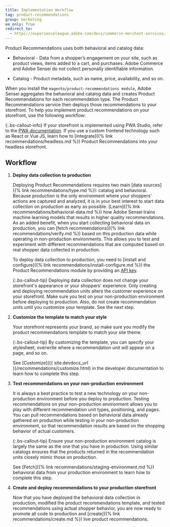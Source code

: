 ```yaml
---
title: Implementation Workflow
tag: product-recommendations
group: marketing
ee_only: True
redirect_to:
  - https://experienceleague.adobe.com/docs/commerce-merchant-services/product-recommendations/getting-started/implementation-workflow.html
---
```


Product Recommendations uses both behavioral and catalog data:

- Behavioral - Data from a shopper’s engagement on your site, such as product views, items added to a cart, and purchases. Adobe Commerce and Adobe Sensei do not collect personally identifiable information.

- Catalog - Product metadata, such as name, price, availability, and so on.

When you install the `magento/product-recommendations module`, Adobe Sensei aggregates the behavioral and catalog data and creates Product Recommendations for each recommendation type. The Product Recommendations service then deploys those recommendations to your storefront. To help you implement product recommendations on your storefront, use the following workflow:

{:.bs-callout-info}
If your storefront is implemented using PWA Studio, refer to the [PWA documentation](https://developer.adobe.com/commerce/pwa-studio/integrations/product-recommendations/). If you use a custom frontend technology such as React or Vue JS, learn how to [integrate]({% link recommendations/headless.md %}) Product Recommendations into your headless storefront.

## Workflow

1. **Deploy data collection to production**

   Deploying Product Recommendations requires two main [data sources]({% link recommendations/type.md %}): catalog and behavioral. Because production is the only environment where your shoppers' actions are captured and analyzed, it is in your best interest to start data collection on production as early as possible. [Learn]({% link recommendations/behavioral-data.md %}) how Adobe Sensei trains machine learning models that results in higher quality recommendations. As an added benefit, when you start collecting behavioral data on production, you can [fetch recommendations]({% link recommendations/verify.md %}) based on this production data while operating in non-production environments. This allows you to test and experiment with different recommendations that are computed based on real shopper data collected in production.

   To deploy data collection to production, you need to [install and configure]({% link recommendations/install-configure.md %}) the Product Recommendations module by providing an [API key](https://docs.magento.com/user-guide/system/saas.html#apikey).

   {:.bs-callout-tip}
   Deploying data collection does not change your storefront's appearance or your shoppers' experience. Only creating and deploying recommendation units alters the customer experience on your storefront. Make sure you test on your non-production environment before deploying to production. Also, do not create recommendation units until you customize your template. See the next step.

1. **Customize the template to match your style**

   Your storefront represents your brand, so make sure you modify the product recommendations template to match your site theme.

   {:.bs-callout-tip}
   By customizing the template, you can specify your stylesheet, overwrite where a recommendation unit will appear on a page, and so on.

   See [Customize]({{ site.devdocs_url }}/recommendations/customize.html) in the developer documentation to learn how to complete this step.

1. **Test recommendations on your non-production environment**

   It is always a best practice to test a new technology on your non-production environment before you deploy to production. Testing recommendations on your non-production environment allows you to play with different recommendation unit types, positioning, and pages. You can pull recommendations based on behavioral data already gathered on production while testing in your non-production environment, so that recommendation results are based on the shopping behavior of actual customers.

   {:.bs-callout-tip}
   Ensure your non-production environment catalog is largely the same as the one that you have in production. Using similar catalogs ensures that the products returned in the recommendation units closely mimic those on production.

   See [Fetch]({% link recommendations/staging-environment.md %}) behavioral data from your production environment to learn how to complete this step.

1. **Create and deploy recommendations to your production storefront**

   Now that you have deployed the behavioral data collection in production, modified the product recommendations template, and tested recommendations using actual shopper behavior, you are now ready to promote all code to production and [create]({% link recommendations/create.md %}) live product recommendations.
